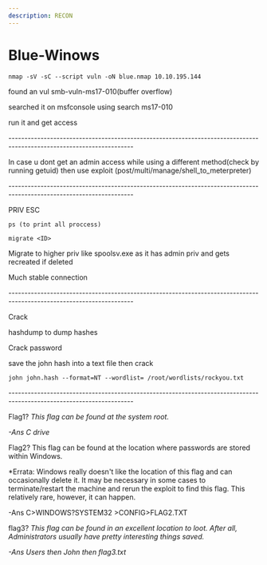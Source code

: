 ```yaml
---
description: RECON
---
```


# Blue-Winows

```
nmap -sV -sC --script vuln -oN blue.nmap 10.10.195.144
```

found an vul smb-vuln-ms17-010(buffer overflow)

searched it on msfconsole using search ms17-010

run it and get access

\---------------------------------------------------------------------------------------------------------------------

In case u dont get an admin access while using a different method(check by running getuid) then use exploit (post/multi/manage/shell\_to\_meterpreter)

\---------------------------------------------------------------------------------------------------------------------

PRIV ESC&#x20;



```
ps (to print all proccess)
```

```
migrate <ID> 
```

Migrate to higher priv like spoolsv.exe as it has admin priv and gets recreated if deleted&#x20;

Much stable connection

\---------------------------------------------------------------------------------------------------------------------

Crack

hashdump to dump hashes&#x20;

Crack password&#x20;

save the john hash into a text file then crack

```
john john.hash --format=NT --wordlist= /root/wordlists/rockyou.txt
```

\---------------------------------------------------------------------------------------------------------------------

Flag1? _This flag can be found at the system root._

&#x20;          _-Ans C drive_

Flag2? This flag can be found at the location where passwords are stored within Windows.

\*Errata: Windows really doesn't like the location of this flag and can occasionally delete it. It may be necessary in some cases to terminate/restart the machine and rerun the exploit to find this flag. This relatively rare, however, it can happen.

&#x20;            \-Ans C>WINDOWS?SYSTEM32 >CONFIG>FLAG2.TXT

flag3? _This flag can be found in an excellent location to loot. After all, Administrators usually have pretty interesting things saved._

&#x20;             _-Ans Users then John then flag3.txt_
